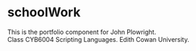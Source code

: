 # schoolWork
This is the portfolio component for John Plowright.  
Class CYB6004 Scripting Languages.
Edith Cowan University. 
